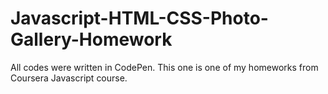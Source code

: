 # Javascript-HTML-CSS-Photo-Gallery-Homework
All codes were written in CodePen. This one is one of my homeworks from Coursera Javascript course.
